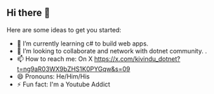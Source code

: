 ## Hi there 👋
Here are some ideas to get you started:

- 🌱 I’m currently learning  c# to build web apps.
- 👯 I’m looking to collaborate and network with dotnet community. .
- 📫 How to reach me: On X https://x.com/kivindu_dotnet?t=ng9aR03WX9bZHS1K0PYGqw&s=09
- 😄 Pronouns: He/Him/His
- ⚡ Fun fact: I'm a Youtube Addict 

